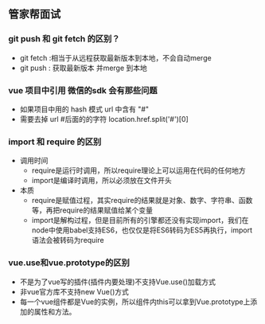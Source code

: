 ## 管家帮面试

### git push 和 git fetch 的区别？
- git fetch :相当于从远程获取最新版本到本地，不会自动merge
- git push : 获取最新版本 并merge 到本地

### vue 项目中引用 微信的sdk 会有那些问题
- 如果项目中用的 hash 模式 url 中含有 "#"
- 需要去掉 url #后面的的字符 location.href.split('#')[0]

### import 和 require 的区别
- 调用时间
    - require是运行时调用，所以require理论上可以运用在代码的任何地方 
    - import是编译时调用，所以必须放在文件开头 
- 本质
    - require是赋值过程，其实require的结果就是对象、数字、字符串、函数等，再把require的结果赋值给某个变量
    - import是解构过程，但是目前所有的引擎都还没有实现import，我们在node中使用babel支持ES6，也仅仅是将ES6转码为ES5再执行，import语法会被转码为require

### vue.use和vue.prototype的区别
- 不是为了vue写的插件(插件内要处理)不支持Vue.use()加载方式
- 非vue官方库不支持new Vue()方式
- 每一个vue组件都是Vue的实例，所以组件内this可以拿到Vue.prototype上添加的属性和方法。